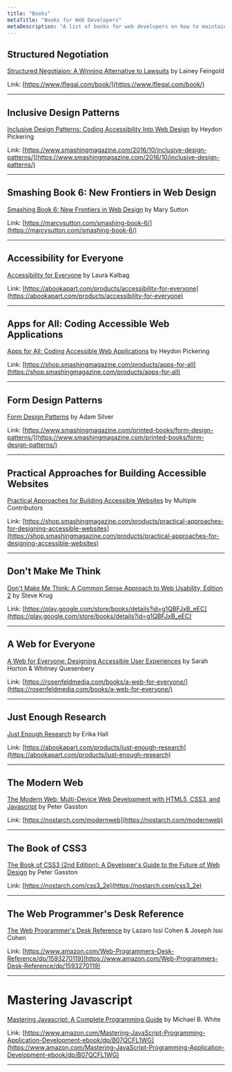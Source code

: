 ```yaml
---
title: "Books"
metaTitle: "Books for Web Developers"
metaDescription: "A list of books for web developers on how to maintain a focus on a11y when developing."
---
```


## Structured Negotiation

[Structured Negotiaion: A Winning Alternative to Lawsuits](https://www.lflegal.com/book/) by Lainey Feingold

Link: [https://www.lflegal.com/book/](https://www.lflegal.com/book/)

---

## Inclusive Design Patterns

[Inclusive Design Patterns: Coding Accessibility Into Web Design](https://www.smashingmagazine.com/2016/10/inclusive-design-patterns/) by Heydon Pickering

Link: [https://www.smashingmagazine.com/2016/10/inclusive-design-patterns/](https://www.smashingmagazine.com/2016/10/inclusive-design-patterns/)

---

## Smashing Book 6: New Frontiers in Web Design

[Smashing Book 6: New Frontiers in Web Design](https://marcysutton.com/smashing-book-6/) by Mary Sutton

Link: [https://marcysutton.com/smashing-book-6/](https://marcysutton.com/smashing-book-6/)

---

## Accessibility for Everyone

[Accessibility for Everyone](https://abookapart.com/products/accessibility-for-everyone) by Laura Kalbag

Link: [https://abookapart.com/products/accessibility-for-everyone](https://abookapart.com/products/accessibility-for-everyone)

---

## Apps for All: Coding Accessible Web Applications

[Apps for All: Coding Accessible Web Applications](https://shop.smashingmagazine.com/products/apps-for-all) by Heydon Pickering

Link: [https://shop.smashingmagazine.com/products/apps-for-all](https://shop.smashingmagazine.com/products/apps-for-all)

---

## Form Design Patterns

[Form Design Patterns](https://www.smashingmagazine.com/printed-books/form-design-patterns/) by Adam Silver

Link: [https://www.smashingmagazine.com/printed-books/form-design-patterns/](https://www.smashingmagazine.com/printed-books/form-design-patterns/)

---

## Practical Approaches for Building Accessible Websites

[Practical Approaches for Building Accessible Websites](https://shop.smashingmagazine.com/products/practical-approaches-for-designing-accessible-websites) by Multiple Contributors

Link: [https://shop.smashingmagazine.com/products/practical-approaches-for-designing-accessible-websites](https://shop.smashingmagazine.com/products/practical-approaches-for-designing-accessible-websites)

---

## Don't Make Me Think

[Don't Make Me Think: A Common Sense Approach to Web Usability, Edition 2](https://play.google.com/store/books/details?id=g1QBFJxB_eEC) by Steve Krug

Link: [https://play.google.com/store/books/details?id=g1QBFJxB_eEC](https://play.google.com/store/books/details?id=g1QBFJxB_eEC)

---

## A Web for Everyone

[A Web for Everyone: Designing Accessible User Experiences](https://rosenfeldmedia.com/books/a-web-for-everyone/) by Sarah Horton & Whitney Quesenbery

Link: [https://rosenfeldmedia.com/books/a-web-for-everyone/](https://rosenfeldmedia.com/books/a-web-for-everyone/)

---

## Just Enough Research

[Just Enough Research](https://abookapart.com/products/just-enough-research) by Erika Hall

Link: [https://abookapart.com/products/just-enough-research](https://abookapart.com/products/just-enough-research)

---

## The Modern Web

[The Modern Web: Multi-Device Web Development with HTML5, CSS3, and Javascript](https://nostarch.com/modernweb) by Peter Gasston 

Link: [https://nostarch.com/modernweb](https://nostarch.com/modernweb)

--- 

## The Book of CSS3

[The Book of CSS3 (2nd Edition): A Developer's Guide to the Future of Web Design](https://nostarch.com/css3_2e) by Peter Gasston

Link: [https://nostarch.com/css3_2e](https://nostarch.com/css3_2e)

---

## The Web Programmer's Desk Reference 

[The Web Programmer's Desk Reference](https://www.amazon.com/Web-Programmers-Desk-Reference/dp/1593270119) by Lazaro Issi Cohen & Joseph Issi Cohen

Link: [https://www.amazon.com/Web-Programmers-Desk-Reference/dp/1593270119](https://www.amazon.com/Web-Programmers-Desk-Reference/dp/1593270119)

---

# Mastering Javascript 
[Mastering Javascript: A Complete Programming Guide](https://www.amazon.com/Mastering-JavaScript-Programming-Application-Development-ebook/dp/B07QCFL1WG) by Michael B. White

Link: [https://www.amazon.com/Mastering-JavaScript-Programming-Application-Development-ebook/dp/B07QCFL1WG](https://www.amazon.com/Mastering-JavaScript-Programming-Application-Development-ebook/dp/B07QCFL1WG)

---
